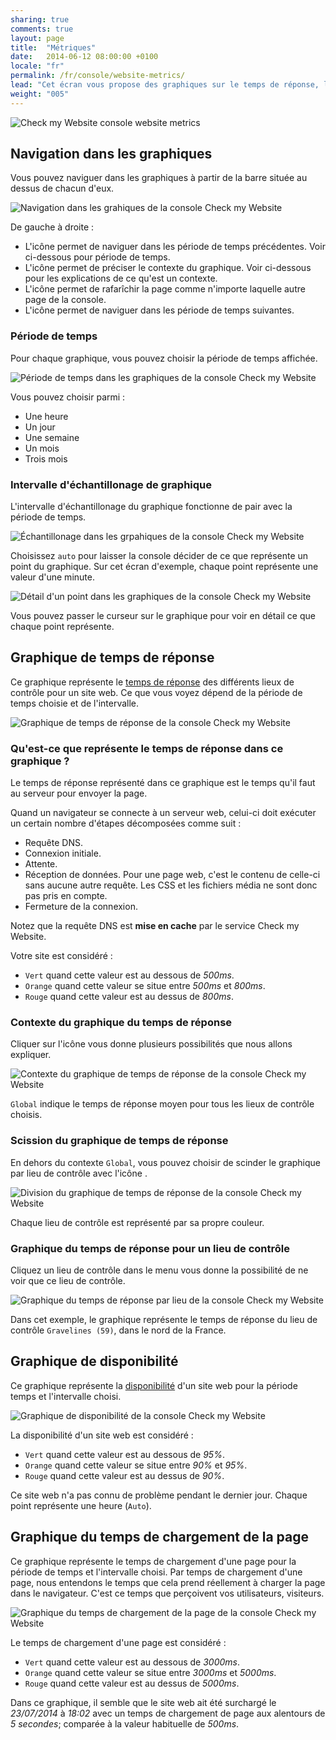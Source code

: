 ```yaml
---
sharing: true
comments: true
layout: page
title:  "Métriques"
date:   2014-06-12 08:00:00 +0100
locale: "fr"
permalink: /fr/console/website-metrics/
lead: "Cet écran vous propose des graphiques sur le temps de réponse, la disponibilité et le temps de chargement d’un site."
weight: "005"
---
```


![Check my Website console website metrics](/assets/img/fullsize/en/console/website-metrics/metrics.png)

## Navigation dans les graphiques

Vous pouvez naviguer dans les graphiques à partir de la barre située au dessus de chacun d'eux.

![Navigation dans les grahiques de la console Check my Website](/assets/img/fullsize/en/console/website-metrics/graph-navigation.png)

De gauche à droite :

- L'icône <i class="fa fa-backward"></i> permet de naviguer dans les période de temps précédentes. Voir ci-dessous pour période de temps.
- L'icône <i class="fa fa-fw fa-hand-o-right"></i> permet de préciser le contexte du graphique. Voir ci-dessous pour les explications de ce qu'est un contexte.
- L'icône <i class="fa fa-refresh"></i> permet de rafarîchir la page comme n'importe laquelle autre page de la console.
- L'icône <i class="fa fa-forward"></i> permet de naviguer dans les période de temps suivantes.

### Période de temps

Pour chaque graphique, vous pouvez choisir la période de temps affichée.

![Période de temps dans les graphiques de la console Check my Website](/assets/img/fullsize/en/console/website-metrics/graph-time-window.png)

Vous pouvez choisir parmi :

- Une heure
- Un jour
- Une semaine
- Un mois
- Trois mois

### Intervalle d'échantillonage de graphique

L'intervalle d'échantillonage du graphique fonctionne de pair avec la période de temps.

![Échantillonage dans les grpahiques de la console Check my Website](/assets/img/fullsize/en/console/website-metrics/graph-sampling.png)

Choisissez `auto` pour laisser la console décider de ce que représente un point du graphique.
Sur cet écran d'exemple, chaque point représente une valeur d'une minute. 

![Détail d'un point dans les graphiques de la console Check my Website](/assets/img/fullsize/en/console/website-metrics/graph-point-details.png)

Vous pouvez passer le curseur sur le graphique pour voir en détail ce que chaque point représente.

## Graphique de temps de réponse

Ce graphique représente le [temps de réponse](/fr/terms-definitions/#response-time) des différents lieux de contrôle pour un site web. Ce que vous voyez dépend de la période de temps choisie et de l'intervalle.

![Graphique de temps de réponse de la console Check my Website](/assets/img/fullsize/en/console/website-metrics/response-time-graph.png)

### Qu'est-ce que représente le temps de réponse dans ce graphique ?

Le temps de réponse représenté dans ce graphique est le temps qu'il faut au serveur pour envoyer la page.

Quand un navigateur se connecte à un serveur web, celui-ci doit exécuter un certain nombre d'étapes décomposées comme suit :

- Requête DNS.
- Connexion initiale.
- Attente.
- Réception de données. Pour une page web, c'est le contenu de celle-ci sans aucune autre requête. Les CSS et les fichiers média ne sont donc pas pris en compte.
- Fermeture de la connexion.

<p class="alert alert-info" role="alert">Notez que la requête DNS est <strong>mise en cache</strong> par le service Check my Website.</p>

Votre site est considéré :

- `Vert` quand cette valeur est au dessous de *500ms*.
- `Orange` quand cette valeur se situe entre *500ms* et *800ms*.
- `Rouge` quand cette valeur est au dessus de *800ms*.

### Contexte du graphique du temps de réponse

Cliquer sur l'icône <i class="fa fa-fw fa-hand-o-right"></i> vous donne plusieurs possibilités que nous allons expliquer.

![Contexte du graphique de temps de réponse de la console Check my Website](/assets/img/fullsize/en/console/website-metrics/graph-scope.png)

`Global` indique le temps de réponse moyen pour tous les lieux de contrôle choisis.

### Scission du graphique de temps de réponse

En dehors du contexte `Global`, vous pouvez choisir de scinder le graphique par lieu de contrôle avec l'icône <i class="fa fa-fw fa-hand-o-right"></i>. 

![Division du graphique de temps de réponse de la console Check my Website](/assets/img/fullsize/en/console/website-metrics/graph-split.png)

Chaque lieu de contrôle est représenté par sa propre couleur.

### Graphique du temps de réponse pour un lieu de contrôle

Cliquez un lieu de contrôle dans le menu <i class="fa fa-fw fa-hand-o-right"></i> vous donne la possibilité de ne voir que ce lieu de contrôle.

![Graphique du temps de réponse par lieu de la console Check my Website](/assets/img/fullsize/en/console/website-metrics/graph-location-detail.png)

Dans cet exemple, le graphique représente le temps de réponse du lieu de contrôle `Gravelines (59)`, dans le nord de la France.

## Graphique de disponibilité

Ce graphique représente la [disponibilité](/fr/terms-definitions/#availability) d'un site web pour la période temps et l'intervalle choisi.

![Graphique de disponibilité de la console Check my Website](/assets/img/fullsize/en/console/website-metrics/availability-graph.png)

La disponibilité d'un site web est considéré :

- `Vert` quand cette valeur est au dessous de *95%*.
- `Orange` quand cette valeur se situe entre *90%* et *95%*.
- `Rouge` quand cette valeur est au dessus de *90%*.

Ce site web n'a pas connu de problème pendant le dernier jour. Chaque point représente une heure (`Auto`).

## Graphique du temps de chargement de la page

Ce graphique représente le temps de chargement d'une page pour la période de temps et l'intervalle choisi. Par temps de chargement d'une page, nous entendons le temps que cela prend réellement à charger la page dans le navigateur. C'est ce temps que perçoivent vos utilisateurs, visiteurs.

![Graphique du temps de chargement de la page de la console Check my Website](/assets/img/fullsize/en/console/website-metrics/page-load-time-graph.png)

Le temps de chargement d'une page est considéré :

- `Vert` quand cette valeur est au dessous de *3000ms*.
- `Orange` quand cette valeur se situe entre *3000ms* et *5000ms*.
- `Rouge` quand cette valeur est au dessus de *5000ms*.

Dans ce graphique, il semble que le site web ait été surchargé le *23/07/2014* à *18:02* avec un temps de chargement de page aux alentours de *5 secondes*; comparée à la valeur habituelle de *500ms*.
